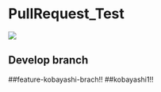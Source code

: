 # PullRequest_Test
![](https://img.shields.io/badge/version-1.0.0-990000.svg)

## Develop branch


##feature-kobayashi-brach!!
##kobayashi1!!
